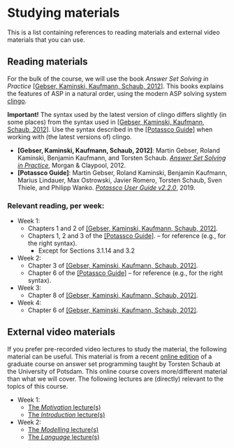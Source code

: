 # Studying materials
This is a list containing references to reading materials and external video materials that you can use.

## Reading materials
For the bulk of the course, we will use the book *Answer Set Solving in Practice*
[[Gebser, Kaminski, Kaufmann, Schaub, 2012]](#assip).
This books explains the features of ASP in a natural order,
using the modern ASP solving system [clingo](https://potassco.org/clingo/).

**Important!** The syntax used by the latest version of clingo differs slightly (in some places) from the syntax used in [[Gebser, Kaminski, Kaufmann, Schaub, 2012]](#assip). Use the syntax described in the [[Potassco Guide]](#guide) when working with (the latest versions of) clingo.

<a name="assip"></a>
- **[Gebser, Kaminski, Kaufmann, Schaub, 2012]**: Martin Gebser, Roland Kaminski, Benjamin Kaufmann, and Torsten Schaub. [*Answer Set Solving in Practice*](https://potassco.org/book/), Morgan & Claypool, 2012.
<a name="guide"></a>
- **[Potassco Guide]**: Martin Gebser, Roland Kaminski, Benjamin Kaufmann, Marius Lindauer, Max Ostrowski, Javier Romero, Torsten Schaub, Sven Thiele, and Philipp Wanko. [*Potassco User Guide v2.2.0*](https://github.com/potassco/guide/releases/download/v2.2.0/guide.pdf), 2019.

### Relevant reading, per week:
- Week 1:
  - Chapters 1 and 2 of [[Gebser, Kaminski, Kaufmann, Schaub, 2012]](#assip).
  - Chapters 1, 2 and 3 of the [[Potassco Guide]](#guide). &ndash; for reference (e.g., for the right syntax).
    - Except for Sections 3.1.14 and 3.2
- Week 2:
  - Chapter 3 of [[Gebser, Kaminski, Kaufmann, Schaub, 2012]](#assip).
  - Chapter 6 of the [[Potassco Guide]](#guide) &ndash; for reference (e.g., for the right syntax).
- Week 3:
  - Chapter 8 of [[Gebser, Kaminski, Kaufmann, Schaub, 2012]](#assip).
- Week 4:
  - Chapter 6 of [[Gebser, Kaminski, Kaufmann, Schaub, 2012]](#assip).

## External video materials
If you prefer pre-recorded video lectures to study the material, the following material can be useful. This material is from a recent [online edition](https://teaching.potassco.org/) of a graduate course on answer set programming taught by Torsten Schaub at the University of Potsdam. This online course covers more/different material than what we will cover. The following lectures are (directly) relevant to the topics of this course.

- Week 1:
  - [The *Motivation* lecture(s)](https://www.youtube.com/playlist?list=PL7DBaibuDD9NrGgRqhS9GXnHjIF12x4AF)
  - [The *Introduction* lecture(s)](https://www.youtube.com/playlist?list=PL7DBaibuDD9NWhREiceTokOiY-S3nertB)
- Week 2:
  - [The *Modelling* lecture(s)](https://www.youtube.com/playlist?list=PL7DBaibuDD9MUeCOgW6j1N3hxhMOEi002)
  - [The *Language* lecture(s)](https://www.youtube.com/playlist?list=PL7DBaibuDD9PeXzX7mExyVADcMU9b8eJ1)
